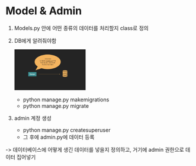 # Model & Admin

1. Models.py 안에 어떤 종류의 데이터를 처리할지 class로 정의

2. DB에게 알려줘야함

   <img src="../img/스크린샷 2020-07-22 오후 5.51.25.png" width="40%" height="30%"> </img>

   - python manage.py makemigrations
   - python manage.py migrate

3. admin 계정 생성
   - python manage.py createsuperuser
   - 그 후에 admin.py에 데이터 등록

-> 데이터베이스에 어떻게 생긴 데이터를 넣을지 정의하고, 거기에 admin 권한으로 데이터 집어넣기
